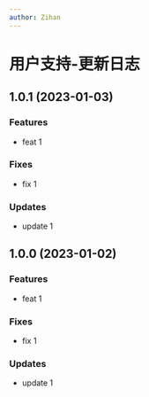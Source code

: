 ```yaml
---
author: Zihan
---
```


# 用户支持-更新日志

## 1.0.1 (2023-01-03)
### Features
* feat 1

### Fixes
* fix 1

### Updates
* update 1


## 1.0.0 (2023-01-02)
### Features
* feat 1

### Fixes
* fix 1

### Updates
* update 1
